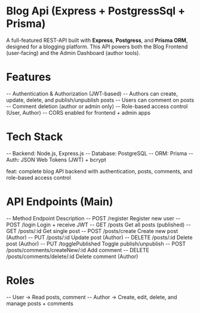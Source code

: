# Blog Api (Express + PostgressSql + Prisma)

A full-featured REST-API built with **Express**, **Postgress**, and **Prisma ORM**, designed for a blogging platform. This API powers both the Blog Frontend (user-facing) and the Admin Dashboard (author tools).

# Features

-- Authentication & Authorization (JWT-based)
-- Authors can create, update, delete, and publish/unpublish posts
-- Users can comment on posts
-- Comment deletion (author or admin only)
-- Role-based access control (User, Author)
-- CORS enabled for frontend + admin apps

# Tech Stack

-- Backend: Node.js, Express.js
-- Database: PostgreSQL
-- ORM: Prisma
-- Auth: JSON Web Tokens (JWT) + bcrypt

feat: complete blog API backend with authentication, posts, comments, and role-based access control

# API Endpoints (Main)
-- Method Endpoint Description
-- POST /register Register new user
-- POST /login Login + receive JWT
-- GET /posts Get all posts (published)
-- GET /posts/:id Get single post
-- POST /posts/create Create new post (Author)
-- PUT /posts/:id Update post (Author)
-- DELETE /posts/:id Delete post (Author)
-- PUT /togglePublished Toggle publish/unpublish
-- POST /posts/comments/createNew/:id Add comment
-- DELETE /posts/comments/delete/:id Delete comment (Author)

# Roles
-- User → Read posts, comment
-- Author → Create, edit, delete, and manage posts + comments
